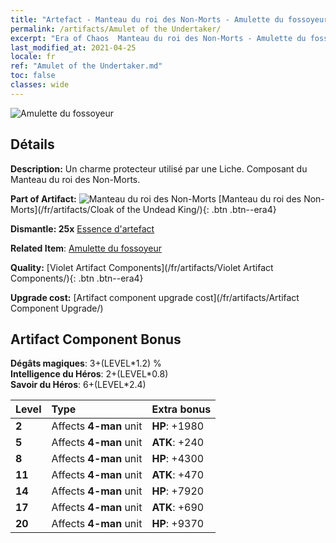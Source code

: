 ```yaml
---
title: "Artefact - Manteau du roi des Non-Morts - Amulette du fossoyeur"
permalink: /artifacts/Amulet of the Undertaker/
excerpt: "Era of Chaos  Manteau du roi des Non-Morts - Amulette du fossoyeur. Un charme protecteur utilisé par une Liche. Composant du Manteau du roi des Non-Morts."
last_modified_at: 2021-04-25
locale: fr
ref: "Amulet of the Undertaker.md"
toc: false
classes: wide
---
```


 ![Amulette du fossoyeur](/images/t/artifact_40321.png)



## Détails

 **Description:** Un charme protecteur utilisé par une Liche. Composant du Manteau du roi des Non-Morts.

 **Part of Artifact:** ![Manteau du roi des Non-Morts](/images/t/icon_artifact_32.png) [Manteau du roi des Non-Morts](/fr/artifacts/Cloak of the Undead King/){: .btn .btn--era4}

 **Dismantle: 25x** [Essence d'artefact](/ItemsFR/con_905/)

 **Related Item**: [Amulette du fossoyeur](/ItemsFR/art_129/)

 **Quality:** [Violet Artifact Components](/fr/artifacts/Violet Artifact Components/){: .btn .btn--era4}

 **Upgrade cost:** [Artifact component upgrade cost](/fr/artifacts/Artifact Component Upgrade/)

## Artifact Component Bonus

  **Dégâts magiques**: 3+(LEVEL\*1.2) %<br/>**Intelligence du Héros**: 2+(LEVEL\*0.8)<br/>**Savoir du Héros**: 6+(LEVEL\*2.4)

  |  Level  | Type |    Extra bonus  | 
  |:--------|:-----|:----------------| 
  | **2** | Affects **4-man** unit | **HP**: +1980 | 
  | **5** | Affects **4-man** unit | **ATK**: +240 | 
  | **8** | Affects **4-man** unit | **HP**: +4300 | 
  | **11** | Affects **4-man** unit | **ATK**: +470 | 
  | **14** | Affects **4-man** unit | **HP**: +7920 | 
  | **17** | Affects **4-man** unit | **ATK**: +690 | 
  | **20** | Affects **4-man** unit | **HP**: +9370 | 
